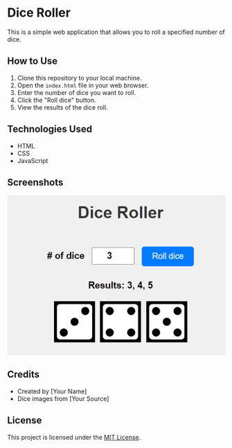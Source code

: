 # Dice Roller

This is a simple web application that allows you to roll a specified number of dice.

## How to Use

1. Clone this repository to your local machine.
2. Open the `index.html` file in your web browser.
3. Enter the number of dice you want to roll.
4. Click the "Roll dice" button.
5. View the results of the dice roll.

## Technologies Used

- HTML
- CSS
- JavaScript

## Screenshots

![Dice Roller Screenshot](screenshot.png)

## Credits

- Created by [Your Name]
- Dice images from [Your Source]

## License

This project is licensed under the [MIT License](LICENSE).
